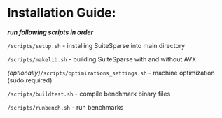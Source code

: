 # Installation Guide:

***run following scripts in order***


`/scripts/setup.sh` - installing SuiteSparse into main directory

`/scripts/makelib.sh` - building SuiteSparse with and without AVX

*(optionally)*`/scripts/optimizations_settings.sh` - machine optimization (sudo required)

`/scripts/buildtest.sh` - compile benchmark binary files

`/scripts/runbench.sh` - run benchmarks 
